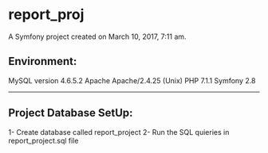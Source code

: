 report_proj
===========

A Symfony project created on March 10, 2017, 7:11 am.

Environment:
------------

MySQL version 4.6.5.2 
Apache Apache/2.4.25 (Unix) 
PHP 7.1.1 
Symfony 2.8

----------------------------------------------------------
Project Database SetUp:
----------------------

1- Create database called report_project
2- Run the SQL quieries in report_project.sql file
